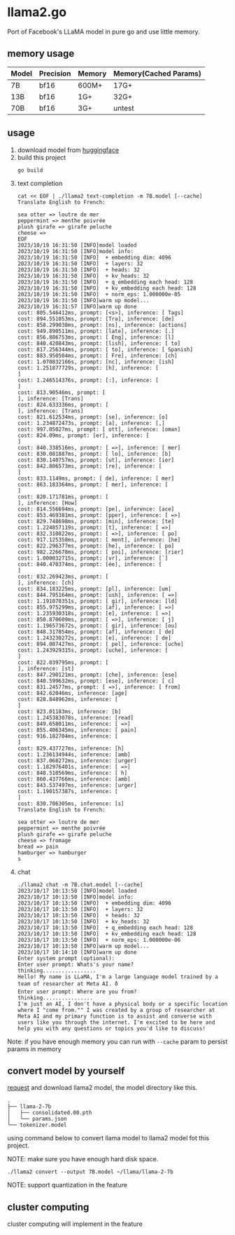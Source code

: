# llama2.go

Port of Facebook's LLaMA model in pure go and use little memory.

## memory usage

| Model | Precision | Memory | Memory(Cached Params) |
| ----- | --------- | ------ | --------------------- |
| 7B  | bf16 | 600M+ | 17G+ |
| 13B | bf16 | 1G+ | 32G+ |
| 70B | bf16 | 3G+ | untest |

## usage

1. download model from [huggingface](https://huggingface.co/lwch/llama2.go)
2. build this project
    ```shell
    go build
    ```
3. text completion
    ```shell
    cat << EOF | ./llama2 text-completion -m 7B.model [--cache]
    Translate English to French:

    sea otter => loutre de mer
    peppermint => menthe poivrée
    plush girafe => girafe peluche
    cheese =>
    EOF
    2023/10/19 16:31:50 [INFO]model loaded
    2023/10/19 16:31:50 [INFO]model info:
    2023/10/19 16:31:50 [INFO]  + embedding dim: 4096
    2023/10/19 16:31:50 [INFO]  + layers: 32
    2023/10/19 16:31:50 [INFO]  + heads: 32
    2023/10/19 16:31:50 [INFO]  + kv_heads: 32
    2023/10/19 16:31:50 [INFO]  + q_embedding each head: 128
    2023/10/19 16:31:50 [INFO]  + kv_embedding each head: 128
    2023/10/19 16:31:50 [INFO]  + norm_eps: 1.000000e-05
    2023/10/19 16:31:50 [INFO]warm up model...
    2023/10/19 16:31:57 [INFO]warm up done
    cost: 805.546412ms, prompt: [<s>], inference: [ Tags]
    cost: 894.551053ms, prompt: [Tra], inference: [de]
    cost: 858.299038ms, prompt: [ns], inference: [actions]
    cost: 949.890511ms, prompt: [late], inference: [.]
    cost: 856.886753ms, prompt: [ Eng], inference: [l]
    cost: 840.420843ms, prompt: [lish], inference: [ to]
    cost: 817.256344ms, prompt: [ to], inference: [ Spanish]
    cost: 883.950504ms, prompt: [ Fre], inference: [ch]
    cost: 1.070832166s, prompt: [nc], inference: [ish]
    cost: 1.251877729s, prompt: [h], inference: [
    ]
    cost: 1.246514376s, prompt: [:], inference: [
    ]
    cost: 813.90546ms, prompt: [
    ], inference: [Trans]
    cost: 824.633336ms, prompt: [
    ], inference: [Trans]
    cost: 821.612534ms, prompt: [se], inference: [o]
    cost: 1.234872473s, prompt: [a], inference: [,]
    cost: 997.05027ms, prompt: [ ott], inference: [oman]
    cost: 824.09ms, prompt: [er], inference: [
    ]
    cost: 840.338516ms, prompt: [ =>], inference: [ mer]
    cost: 830.081887ms, prompt: [ lo], inference: [b]
    cost: 830.140757ms, prompt: [ut], inference: [ier]
    cost: 842.806573ms, prompt: [re], inference: [
    ]
    cost: 833.1149ms, prompt: [ de], inference: [ mer]
    cost: 863.183364ms, prompt: [ mer], inference: [
    ]
    cost: 820.171781ms, prompt: [
    ], inference: [How]
    cost: 814.556694ms, prompt: [pe], inference: [ace]
    cost: 853.469381ms, prompt: [pper], inference: [ =>]
    cost: 829.748698ms, prompt: [min], inference: [te]
    cost: 1.224857119s, prompt: [t], inference: [ =>]
    cost: 832.310822ms, prompt: [ =>], inference: [ po]
    cost: 917.125358ms, prompt: [ ment], inference: [he]
    cost: 822.296377ms, prompt: [he], inference: [ po]
    cost: 982.226678ms, prompt: [ poi], inference: [rier]
    cost: 1.000032715s, prompt: [vr], inference: [`]
    cost: 840.470374ms, prompt: [ée], inference: [
    ]
    cost: 832.269423ms, prompt: [
    ], inference: [ch]
    cost: 834.183225ms, prompt: [pl], inference: [um]
    cost: 844.795164ms, prompt: [ush], inference: [ =>]
    cost: 1.191078351s, prompt: [ gir], inference: [ld]
    cost: 855.975299ms, prompt: [af], inference: [ =>]
    cost: 1.235930318s, prompt: [e], inference: [ =>]
    cost: 850.870609ms, prompt: [ =>], inference: [ j]
    cost: 1.196573672s, prompt: [ gir], inference: [ou]
    cost: 848.317854ms, prompt: [af], inference: [ de]
    cost: 1.243230272s, prompt: [e], inference: [ de]
    cost: 894.087427ms, prompt: [ pel], inference: [uche]
    cost: 1.243929315s, prompt: [uche], inference: [
    ]
    cost: 822.039795ms, prompt: [
    ], inference: [st]
    cost: 847.290121ms, prompt: [che], inference: [ese]
    cost: 840.599632ms, prompt: [ese], inference: [ c]
    cost: 831.24577ms, prompt: [ =>], inference: [ from]
    cost: 842.62046ms, inference: [age]
    cost: 828.848962ms, inference: [
    ]
    cost: 823.01183ms, inference: [b]
    cost: 1.245383078s, inference: [read]
    cost: 849.658011ms, inference: [ =>]
    cost: 855.406345ms, inference: [ pain]
    cost: 916.182704ms, inference: [
    ]
    cost: 829.437727ms, inference: [h]
    cost: 1.236134944s, inference: [amb]
    cost: 837.068272ms, inference: [urger]
    cost: 1.182976401s, inference: [ =>]
    cost: 848.510569ms, inference: [ h]
    cost: 860.437766ms, inference: [amb]
    cost: 843.537497ms, inference: [urger]
    cost: 1.190157387s, inference: [
    ]
    cost: 830.706305ms, inference: [s]
    Translate English to French:

    sea otter => loutre de mer
    peppermint => menthe poivrée
    plush girafe => girafe peluche
    cheese => fromage
    bread => pain
    hamburger => hamburger
    s
    ```
4. chat
    ```shell
    ./llama2 chat -m 7B.chat.model [--cache]
    2023/10/17 10:13:50 [INFO]model loaded
    2023/10/17 10:13:50 [INFO]model info:
    2023/10/17 10:13:50 [INFO]  + embedding dim: 4096
    2023/10/17 10:13:50 [INFO]  + layers: 32
    2023/10/17 10:13:50 [INFO]  + heads: 32
    2023/10/17 10:13:50 [INFO]  + kv_heads: 32
    2023/10/17 10:13:50 [INFO]  + q_embedding each head: 128
    2023/10/17 10:13:50 [INFO]  + kv_embedding each head: 128
    2023/10/17 10:13:50 [INFO]  + norm_eps: 1.000000e-06
    2023/10/17 10:13:50 [INFO]warm up model...
    2023/10/17 10:14:10 [INFO]warm up done
    Enter system prompt (optional):
    Enter user prompt: Whats's your name?
    thinking.................
    Hello! My name is LLaMA, I'm a large language model trained by a team of researcher at Meta AI. ð
    Enter user prompt: Where are you from?
    thinking................
    I'm just an AI, I don't have a physical body or a specific location where I "come from."" I was created by a group of researcher at Meta AI and my primary function is to assist and converse with users like you through the internet. I'm excited to be here and help you with any questions or topics you'd like to discuss!
    ```

Note: if you have enough memory you can run with `--cache` param to persist params in memory

## convert model by yourself

[request](https://ai.meta.com/resources/models-and-libraries/llama-downloads/) and download llama2 model, the model directory like this.

    .
    ├── llama-2-7b
    │   ├── consolidated.00.pth
    │   └── params.json
    └── tokenizer.model

using command below to convert llama model to llama2 model fot this project.

NOTE: make sure you have enough hard disk space.

```shell
./llama2 convert --output 7B.model ~/llama/llama-2-7b
```

NOTE: support quantization in the feature

## cluster computing

cluster computing will implement in the feature